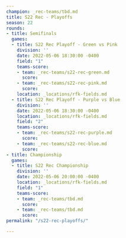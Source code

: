 ```yaml
---
champion: _rec-teams/tbd.md
title: S22 Rec - Playoffs
season: 22
rounds:
- title: Semifinals
  games:
  - title: S22 Rec Playoff - Green vs Pink
    division: ''
    date: 2022-05-06 18:30:00 -0400
    field: "1"
    teams-score:
    - team: _rec-teams/s22-rec-green.md
      score: 
    - team: _rec-teams/s22-rec-pink.md
      score: 
    location: _locations/rfk-fields.md
  - title: S22 Rec Playoff - Purple vs Blue
    division: ''
    date: 2022-05-06 18:30:00 -0400
    location: _locations/rfk-fields.md
    field: "2"
    teams-score:
    - team: _rec-teams/s22-rec-purple.md
      score: 
    - team: _rec-teams/s22-rec-blue.md
      score: 
- title: Championship
  games:
  - title: S22 Rec Championship
    division: ''
    date: 2022-05-06 20:00:00 -0400
    location: _locations/rfk-fields.md
    field: "1"
    teams-score:
    - team: _rec-teams/tbd.md
      score: 
    - team: _rec-teams/tbd.md
      score: 
permalink: "/s22-rec-playoffs/"

---
```

